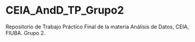 # CEIA_AndD_TP_Grupo2
Repositorio de Trabajo Práctico Final de la materia Análisis de Datos, CEIA, FIUBA. Grupo 2. 
